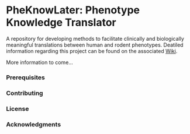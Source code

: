 # PheKnowLater: Phenotype Knowledge Translator

A repository for developing methods to facilitate clinically and biologically meaningful translations between human and rodent phenotypes. Deatiled information regarding this project can be found on the associated [Wiki](https://github.com/callahantiff/PKT/wiki).

More information to come...

### Prerequisites

### Contributing

### License

### Acknowledgments
